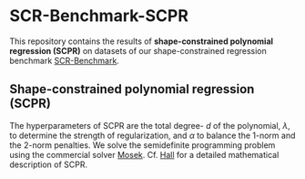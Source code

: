 # SCR-Benchmark-SCPR
This repository contains the results of **shape-constrained polynomial regression (SCPR)** on datasets of our shape-constrained regression benchmark [SCR-Benchmark](https://github.com/florianBachinger/SCR-Benchmarks-NIPS).


## Shape-constrained polynomial regression (SCPR)
The hyperparameters of SCPR are the total degree- $d$
of the polynomial, $\lambda$, to determine the strength of regularization, and $\alpha$ to
balance the 1-norm and the 2-norm penalties. We solve the semidefinite programming problem using the commercial solver [Mosek](https://www.mosek.com). Cf. [Hall](http://arks.princeton.edu/ark:/88435/dsp014m90dz20p) for a detailed
mathematical description of SCPR.
